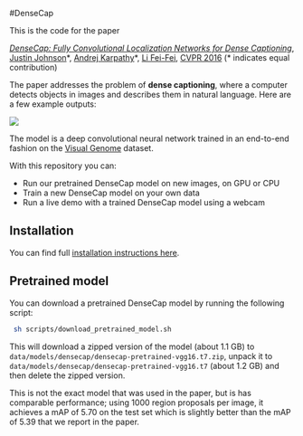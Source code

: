 #DenseCap

This is the code for the paper

*[DenseCap: Fully Convolutional Localization Networks for Dense Captioning](http://cs.stanford.edu/people/jcjohns/papers/densecap/JohnsonCVPR2016.pdf)*, [Justin Johnson](http://cs.stanford.edu/people/jcjohns/)\*, [Andrej Karpathy](http://cs.stanford.edu/people/karpathy/)\*, [Li Fei-Fei](http://vision.stanford.edu/feifeili/), [CVPR 2016](http://cvpr2016.thecvf.com/) (\* indicates equal contribution)

The paper addresses the problem of **dense captioning**, where a computer detects objects in images and describes them in natural language. Here are a few example outputs:

<img src='imgs/resultsfig.png'>

The model is a deep convolutional neural network trained in an end-to-end fashion on the [Visual Genome](https://visualgenome.org/) dataset.

With this repository you can:

- Run our pretrained DenseCap model on new images, on GPU or CPU
- Train a new DenseCap model on your own data
- Run a live demo with a trained DenseCap model using a webcam

## Installation

You can find full [installation instructions here](doc/INSTALL.md).

## Pretrained model

You can download a pretrained DenseCap model by running the following script:

```bash
 sh scripts/download_pretrained_model.sh
 ```
 
 This will download a zipped version of the model (about 1.1 GB) to `data/models/densecap/densecap-pretrained-vgg16.t7.zip`, unpack
 it to `data/models/densecap/densecap-pretrained-vgg16.t7` (about 1.2 GB) and then delete the zipped version.
 
 This is not the exact model that was used in the paper, but is has comparable performance; using 1000 region proposals per image,
 it achieves a mAP of 5.70 on the test set which is slightly better than the mAP of 5.39 that we report in the paper.

